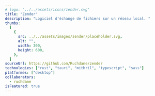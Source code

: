 ```yaml
---
# logo: "../../assets/icons/zender.svg"
title: "Zender"
description: "Logiciel d'échange de fichiers sur un réseau local. "
thumbs:
  [
    {
      src: ../../assets/images/zender/placeholder.svg,
      alt: "",
      width: 300,
      height: 600,
    },
  ]
sourceUrl: https://github.com/Ruchdane/zender
technologies: ["rust", "tauri", "mithril", "typescript", "sass"]
platformes: ["desktop"]
collaborators:
  - ruchdane
isFeatured: true
---
```

